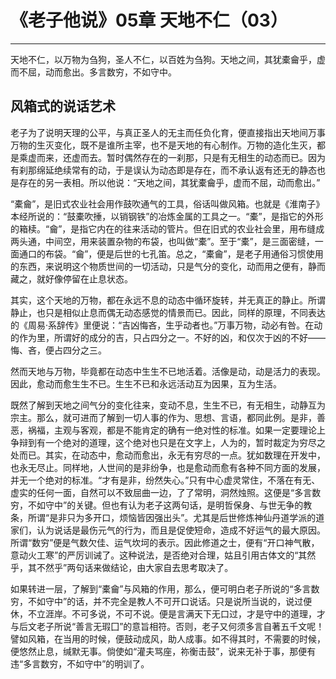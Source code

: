 # 《老子他说》05章 天地不仁（03）

------

天地不仁，以万物为刍狗，圣人不仁，以百姓为刍狗。天地之间，其犹橐龠乎，虚而不屈，动而愈出。多言数穷，不如守中。

## 风箱式的说话艺术

老子为了说明天理的公平，与真正圣人的无主而任负化育，便直接指出天地间万事万物的生灭变化，既不是谁所主宰，也不是天地的有心制作。万物的造化生灭，都是乘虚而来，还虚而去。暂时偶然存在的一刹那，只是有无相生的动态而已。因为有刹那绵延绝续常有的动，于是误认为动态即是存在，而不承认返有还无的静态也是存在的另一表相。所以他说：“天地之间，其犹橐龠乎，虚而不屈，动而愈出。”

“橐龠”，是旧式农业社会用作鼓吹通气的工具，俗话叫做风箱。也就是《淮南子》本经所说的：“鼓橐吹捶，以销钢铁”的冶炼金属的工具之一。“橐”，是指它的外形的箱椟。“龠”，是指它内在的往来活动的管片。但在旧式的农业社会里，用布缝成两头通，中间空，用来装置杂物的布袋，也叫做“橐”。至于“橐”，是三面密缝，一面通口的布袋。“龠”，便是后世的七孔笛。总之，“橐龠”，是老子用通俗习惯使用的东西，来说明这个物质世间的一切活动，只是气分的变化，动而用之便有，静而藏之，就好像停留在止息状态。

其实，这个天地的万物，都在永远不息的动态中循环旋转，并无真正的静止。所谓静止，也只是相似止息而偶无动态感觉的情景而已。因此，同样的原理，不同表达的《周易·系辞传》里便说：“吉凶悔吝，生乎动者也。”万事万物，动必有咎。在动的作为里，所谓好的成分的吉，只占四分之一。不好的凶，和仅次于凶的不好——悔、吝，便占四分之三。

然而天地与万物，毕竟都在动态中生生不已地活着。活像是动，动是活力的表现。因此，愈动而愈生生不已。生生不已和永远活动互为因果，互为生活。

既然了解到天地之间气分的变化往来，变动不息，生生不已，有无相生，动静互为宗主。那么，就可进而了解到一切人事的作为、思想、言语，都同此例。是非，善恶，祸福，主观与客观，都是不能肯定的确有一绝对性的标准。如果一定要理论上争辩到有一个绝对的道理，这个绝对也只是在文字上，人为的，暂时裁定为穷尽之处而已。其实，在动态中，愈动而愈出，永无有穷尽的一点。犹如数理在开发中，也永无尽止。同样地，人世间的是非纷争，也是愈动而愈有各种不同方面的发展，并无一个绝对的标准。“才有是非，纷然失心。”只有中心虚灵常住，不落在有无、虚实的任何一面，自然可以不致屈曲一边，了了常明，洞然烛照。这便是“多言数穷，不如守中”的关键。但也有认为老子这两句话，是明哲保身、与世无争的教条，所谓“是非只为多开口，烦恼皆因强出头”。尤其是后世修炼神仙丹道学派的道家们，认为说话是最伤元气的行为，而且是促使短命，造成不好运气的最大原因。所谓“数穷”便是气数欠佳、运气坎坷的表示。因此修道之士，便有“开口神气散，意动火工寒”的严厉训诫了。这种说法，是否绝对合理，姑且引用古体文的“其然乎，其不然乎”两句话来做结论，由大家自去思考取决了。

如果转进一层，了解到“橐龠”与风箱的作用，那么，便可明白老子所说的“多言数穷，不如守中”的话，并不完全是教人不可开口说话。只是说所当说的，说过便休，不立涯岸。不可多说，不可不说。便是言满天下无口过，才是守中的道理，才与后文老子所说“善言无瑕囗”的意旨相符。否则，老子又何须多言自著五千文呢！譬如风箱，在当用的时候，便鼓动成风，助人成事。如不得其时，不需要的时候，便悠然止息，缄默无事。倘使如“灌夫骂座，祢衡击鼓”，说来无补于事，那便有违“多言数穷，不如守中”的明训了。